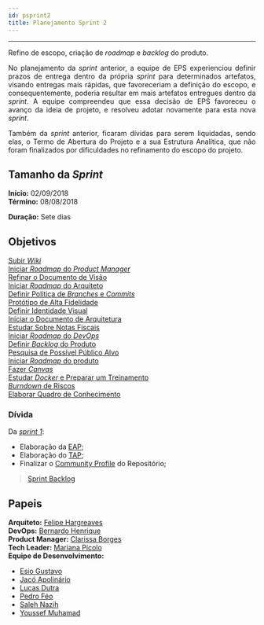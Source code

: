```yaml
---
id: psprint2    
title: Planejamento Sprint 2 
---
```


***    


<p align="justify">
Refino de escopo, criação de <i>roadmap</i> e <i>backlog</i> do produto.</p>
<p align="justify">
No planejamento da <i>sprint</i> anterior, a equipe de EPS experienciou definir prazos de entrega dentro da própria <i>sprint</i> para determinados artefatos, visando entregas mais rápidas, que favoreceriam a definição do escopo, e consequentemente, poderia resultar em mais artefatos entregues dentro da <i>sprint</i>. A equipe compreendeu que essa decisão de EPS favoreceu o avanço da ideia de projeto, e resolveu adotar novamente para esta nova <i>sprint</i>.
</p>
<p align="justify">
Também da <i>sprint</i> anterior, ficaram dívidas para serem liquidadas, sendo elas, o Termo de Abertura do Projeto e a sua Estrutura Analítica, que não foram finalizados por dificuldades no refinamento do escopo do projeto.</p>

## Tamanho da _Sprint_      
**Início:** 02/09/2018   
**Término:** 08/08/2018   

**Duração:** Sete dias    


## Objetivos  

[Subir _Wiki_ ](https://github.com/fga-eps-mds/Kalkuli/issues/33)        
[Iniciar _Roadmap_ do _Product Manager_](https://github.com/fga-eps-mds/Kalkuli/issues/34)      
[Refinar o Documento de Visão](https://github.com/fga-eps-mds/Kalkuli/issues/31)       
[Iniciar _Roadmap_ do Arquiteto](https://github.com/fga-eps-mds/Kalkuli/issues/20)      
[Definir Política de _Branches_ e _Commits_](https://github.com/fga-eps-mds/Kalkuli/issues/10)     
[Protótipo de Alta Fidelidade](https://github.com/fga-eps-mds/Kalkuli/issues/23)   
[Definir Identidade Visual](https://github.com/fga-eps-mds/Kalkuli/issues/22)    
[Iniciar o Documento de Arquitetura](https://github.com/fga-eps-mds/Kalkuli/issues/27)    
[Estudar Sobre Notas Fiscais](https://github.com/fga-eps-mds/Kalkuli/issues/32)      
[Iniciar _Roadmap_ do _DevOps_](https://github.com/fga-eps-mds/Kalkuli/issues/35)    
[Definir _Backlog_ do Produto](https://github.com/fga-eps-mds/Kalkuli/issues/36)    
[Pesquisa de Possível Público Alvo](https://github.com/fga-eps-mds/Kalkuli/issues/37)    
[Iniciar _Roadmap_ do produto](https://github.com/fga-eps-mds/Kalkuli/issues/8)    
[Fazer _Canvas_](https://github.com/fga-eps-mds/Kalkuli/issues/38)    
[Estudar _Docker_ e Preparar um Treinamento](https://github.com/fga-eps-mds/Kalkuli/issues/39)   
[_Burndown_ de Riscos](https://github.com/fga-eps-mds/Kalkuli/issues/9)   
[Elaborar Quadro de Conhecimento](https://github.com/fga-eps-mds/Kalkuli/issues/40)

### Dívida   

Da [_sprint 1_](Sprint-1.md):  
- Elaboração da [EAP](https://github.com/fga-eps-mds/Kalkuli/issues/11);
- Elaboração do [TAP](https://github.com/fga-eps-mds/Kalkuli/issues/12);
- Finalizar o [Community Profile](https://github.com/fga-eps-mds/Kalkuli/issues/15) do Repositório;


> [Sprint Backlog](https://github.com/fga-eps-mds/Kalkuli/milestone/3)  

## Papeis

**Arquiteto:** [Felipe Hargreaves](https://github.com/Hargre)   
**DevOps:** [Bernardo Henrique](https://github.com/bernardohrl)  
**Product Manager:** [Clarissa Borges](https://github.com/clarissalimab)    
**Tech Leader:** [Mariana Pícolo](https://github.com/MarianaPicolo)   
**Equipe de Desenvolvimento:** 
- [Esio Gustavo](https://github.com/EsioFreitas)   
- [Jacó Apolinário](https://github.com/Jacoapolinario)   
- [Lucas Dutra](https://github.com/lucasdutraf)   
- [Pedro Féo](https://github.com/Phe0)   
- [Saleh Nazih](https://github.com/devsalula)
- [Youssef Muhamad](https://github.com/youssef-md)   